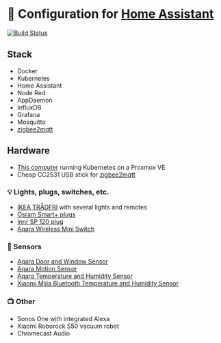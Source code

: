 # 🏡 Configuration for [Home Assistant](https://www.home-assistant.io/)

[![Build Status](https://travis-ci.org/felixtriller/home-assistant-config.svg?branch=master)](https://travis-ci.org/felixtriller/home-assistant-config)

## Stack

* Docker
* Kubernetes
* Home Assistant
* Node Red
* AppDaemon
* InfluxDB
* Grafana
* Mosquitto
* [zigbee2mqtt](https://github.com/Koenkk/zigbee2mqtt)

## Hardware

* [This computer](http://browser.geekbench.com/v4/cpu/9722140) running Kubernetes on a Proxmox VE
* Cheap CC2531 USB stick for [zigbee2mqtt](https://github.com/Koenkk/zigbee2mqtt)

### 💡 Lights, plugs, switches, etc.

* [IKEA TRÅDFRI](https://www.ikea.com/de/de/catalog/categories/departments/lighting/smart_lighting/) with several lights and remotes
* [Osram Smart+ plugs](https://www.osram-lamps.com/ecatalog/smart-home/smart-home-components/smart-plug/index.jsp)
* [Innr SP 120 plug](https://shop.innrlighting.com/en/shop/113/smart-plug)
* [Aqara Wireless Mini Switch](https://www.aqara.com/en/wireless_mini_switch.html?v20181031171614)

### 📡 Sensors

* [Aqara Door and Window Sensor](https://www.aqara.com/en/door_and_window_sensor-product.html)
* [Aqara Motion Sensor](https://www.aqara.com/en/motion_sensor.html)
* [Aqara Temperature and Humidity Sensor](https://www.aqara.com/en/temperature_and_humidity_sensor-product.html)
* [Xiaomi Mijia Bluetooth Temperature and Humidity Sensor](https://github.com/algirdasc/xiaomi-ble-mqtt)

### 📺 Other

* Sonos One with integrated Alexa
* Xiaomi Roborock S50 vacuum robot
* Chromecast Audio
